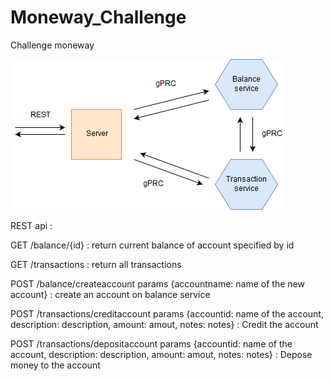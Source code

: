 # Moneway_Challenge
Challenge moneway

![Alt text](Misc/Topology.png?raw=true "Topology")


REST api :

GET /balance/{id} : return current balance of account specified by id

GET /transactions : return all transactions

POST /balance/createaccount params {accountname: name of the new account} : create an account on balance service

POST /transactions/creditaccount params {accountid: name of the account, 
                                        description: description, 
                                        amount: amout, notes: notes} : Credit the account 
                                        
POST /transactions/depositaccount params {accountid: name of the account, 
                                        description: description, 
                                        amount: amout, notes: notes} : Depose money to the account
